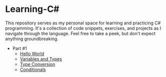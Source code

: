 # Learning-C#

This repository serves as my personal space for learning and practicing C# programming. It's a collection of code snippets, exercises, and projects as I navigate through the language. Feel free to take a peek, but don't expect anything groundbreaking.

- Part #1
    - [Hello World](./content/1/HelloWorld/README.md)
    - [Variables and Types](./content/1/VariablesAndTypes/README.md)
    - [Type Conversion](./content/1/TypeConversion/README.md)
    - [Conditionals](./content/1/Conditionals/README.md)

